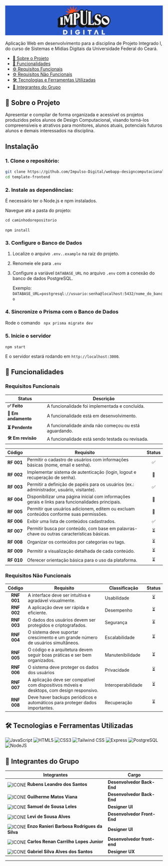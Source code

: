 

![CAPA](public/logos/idbanner.png)

Aplicação Web em desenvolvimento para a disciplina de Projeto Integrado I, do curso de Sistemas e Mídias Digitais da Universidade Federal do Ceará.

- [📝 Sobre o Projeto](#-sobre-o-projeto)
- [🎯 Funcionalidades](#-funcionalidades)
- [⚙️ Requisitos Funcionais](#requisitos-funcionais)
- [⚙️ Requisitos Não Funcionais](#requisitos-não-funcionais)
- [🛠️ Tecnologias e Ferramentas Utilizadas](#️-tecnologias-e-ferramentas-utilizadas)
- [👥 Integrantes do Grupo](#-integrantes-do-grupo)



## 📝 Sobre o Projeto

Apresentar e compilar de forma organizada e acessível os projetos produzidos pelos alunos de Design Computacional, visando torná-los compreensíveis e atrativos para monitores, alunos atuais, potenciais futuros alunos e demais interessados na disciplina.


## **Instalação**

### 1. **Clone o repositório:**

   ```bash
   git clone https://github.com/Impulso-Digital/webapp-designcomputacional.git
   cd template-frontend
   ```

### 2. **Instale as dependências:**
É necessário ter o Node.js e npm instalados.

Navegue até a pasta do projeto:

   
    cd caminhodorepositorio
    
    npm install
   

### 3. **Configure o Banco de Dados**

1. Localize o arquivo ```.env..example``` na raiz do projeto.
2. Renomeie ele para ```.env```
3. Configure a variável ```DATABASE_URL``` no arquivo ```.env``` com a conexão do banco de dados PostgreSQL.

    Exemplo: 
    ```DATABASE_URL=postgresql://usuario:senha@localhost:5432/nome_do_banco```

### 4. **Sincronize o Prisma com o Banco de Dados**

Rode o comando ``` npx prisma migrate dev```

### 5. **Inicie o servidor**

```npm start```

E o servidor estará rodando em ```http://localhost:3000```.


## 🎯 Funcionalidades


### Requisitos Funcionais

| Status   | Descrição                                                 |
|----------|--------------------------------------------------------   |
|**✅ Feito** | A funcionalidade foi implementada e concluída. |
|**🚧 Em andamento** | A funcionalidade está em desenvolvimento. |
|**⏳ Pendente** | A funcionalidade ainda não começou ou está aguardando.|
|**🛠️ Em revisão** |A funcionalidade está sendo testada ou revisada.|

| Código   | Requisito                                                 | Status   |
|:----------:|--------------------------------------------------------|:-------------:            |
|**RF 001**| Permitir o cadastro de usuários com informações básicas (nome, email e senha).                             |✅|
|**RF 002**| Implementar sistema de autenticação (login, logout e recuperação de senha).                                |🚧|
|**RF 003**| Permitir a definição de papéis para os usuários (ex.: administrador, usuário, visitante).                  |✅|
|**RF 004**| Disponibilizar uma página inicial com informações gerais e links para funcionalidades principais.          |🚧|
|**RF 005**| Permitir que usuários adicionem, editem ou excluam conteúdos conforme suas permissões.                     |🚧|
|**RF 006**| Exibir uma lista de conteúdos cadastrados.                                                                 |✅|
|**RF 007**| Permitir busca por conteúdo, com base em palavras-chave ou outras características básicas.                 |⏳|
|**RF 008**| Organizar os conteúdos por categorias ou tags.                                                             |⏳|
|**RF 009**| Permitir a visualização detalhada de cada conteúdo.                                                        |⏳|
|**RF 010**| Oferecer orientação básica para o uso da plataforma.                                |⏳|



### Requisitos Não Funcionais

| Código   | Requisito                                              | Classificação | Status|
|:----------:|--------------------------------------------------------|---------------|:-:|
|**RNF 001**| A interface deve ser intuitiva e agradável visualmente.        | Usabilidade |⏳|
|**RNF 002**| A aplicação deve ser rápida e eficiente.                                                           | Desempenho |⏳|
|**RNF 003**| O dados dos usuários devem ser protegidos e criptografados.        | Segurança |⏳|
|**RNF 004**| O sistema deve suportar crescimento e um grande número de usuários simultâneos.             | Escalabilidade |⏳|
|**RNF 005**| O código e a arquitetura devem seguir boas práticas e ser bem organizados.         | Manutenibilidade |⏳|
|**RNF 006**| O sistema deve proteger os dados dos usuários| Privacidade |⏳|
|**RNF 007**| A aplicação deve ser compatível com dispositivos móveis e desktops, com design responsivo.                      | Interoperabilidade|⏳|
|**RNF 008**| Deve haver backups periódicos e automáticos para proteger dados importantes.                      | Recuperação|⏳|


## 🛠️ Tecnologias e Ferramentas Utilizadas

![JavaScript](https://img.shields.io/badge/JavaScript-F7DF1E?style=for-the-badge&logo=javascript&logoColor=black)
![HTML5](https://img.shields.io/badge/HTML5-E34F26?style=for-the-badge&logo=html5&logoColor=white)
![CSS3](https://img.shields.io/badge/CSS3-1572B6?style=for-the-badge&logo=css3&logoColor=white)
![Tailwind CSS](https://img.shields.io/badge/Tailwind%20CSS-38B2AC?style=for-the-badge&logo=tailwindcss&logoColor=white)
![Express](https://img.shields.io/badge/express.js-%23404d59.svg?style=for-the-badge&logo=express&logoColor=%2361DAFB)
![PostgreSQL](https://img.shields.io/badge/PostgreSQL-000?style=for-the-badge&logo=postgresql)
![NodeJS](https://img.shields.io/badge/node.js-6DA55F?style=for-the-badge&logo=node.js&logoColor=white)


## 👥 Integrantes do Grupo
|Integrantes|Cargo|
|---------------|---|
|<img src="public/logos/favicon.png" alt="ICONE" width="16" style="vertical-align: middle;"> **Rubens Leandro dos Santos**|**Desenvolvedor Back-End**|
|<img src="public/logos/favicon.png" alt="ICONE" width="16" style="vertical-align: middle;"> **Guilherme Matos Viana**|**Desenvolvedor Back-End**|
|<img src="public/logos/favicon.png" alt="ICONE" width="16" style="vertical-align: middle;"> **Samuel de Sousa Leles**|**Designer UI**|
|<img src="public/logos/favicon.png" alt="ICONE" width="16" style="vertical-align: middle;"> **Levi de Sousa Alves**|**Desenvolvedor Front-End**|
|<img src="public/logos/favicon.png" alt="ICONE" width="16" style="vertical-align: middle;"> **Enzo Ranieri Barbosa Rodrigues da Silva**|**Designer UI**|
|<img src="public/logos/favicon.png" alt="ICONE" width="16" style="vertical-align: middle;"> **Carlos Renan Carrilho Lopes Junior**|**Desenvolvedor front-end**|
|<img src="public/logos/favicon.png" alt="ICONE" width="16" style="vertical-align: middle;"> **Gabriel Silva Alves dos Santos**|**Designer UX**|


---
